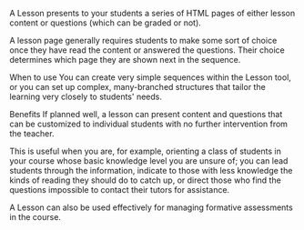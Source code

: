 
A Lesson presents to your students a series of HTML pages of either lesson content or questions (which can be graded or not).

A lesson page generally requires students to make some sort of choice once they have read the content or answered the questions.
Their choice determines which page they are shown next in the sequence.

When to use
You can create very simple sequences within the Lesson tool, or you can set up complex, many-branched structures that tailor the learning
very closely to students' needs. 

Benefits
If planned well, a lesson can present content and questions that can be customized to individual students with no further intervention from the teacher.

This is useful when you are, for example, orienting a class of students in your course whose basic knowledge level you are unsure of; you
can lead students through the information, indicate to those with less knowledge the kinds of reading they should do to catch up, 
or direct those who find the questions impossible to contact their tutors for assistance.

A Lesson can also be used effectively for managing formative assessments in the course. 